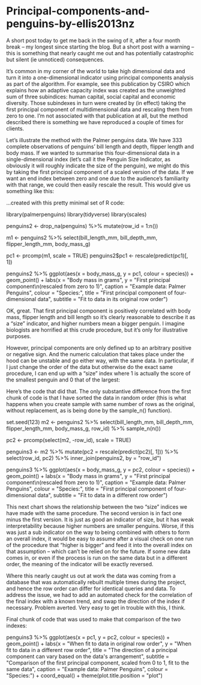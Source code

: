 # Principal-components-and-penguins-by-ellis2013nz

A short post today to get me back in the swing of it, after a four month break – my longest since starting the blog. But a short post with a warning – this is something that nearly caught me out and has potentially catastrophic but silent (ie unnoticed) consequences.

It’s common in my corner of the world to take high dimensional data and turn it into a one-dimensional indicator using principal components analysis as part of the algorithm. For example, see this publication by CSIRO which explains how an adaptive capacity index was created as the unweighted sum of three subindices: human capital, social capital and economic diversity. Those subindexes in turn were created by (in effect) taking the first principal component of multidimensional data and rescaling them from zero to one. I’m not associated with that publication at all, but the method described there is something we have reproduced a couple of times for clients.

Let’s illustrate the method with the Palmer penguins data. We have 333 complete observations of penguins’ bill length and depth, flipper length and body mass. If we wanted to summarise this four-dimensional data in a single-dimensional index (let’s call it the Penguin Size Indicator, as obviously it will roughly indicate the size of the penguin), we might do this by taking the first principal component of a scaled version of the data. If we want an end index between zero and one due to the audience’s familiarity with that range, we could then easily rescale the result. This would give us something like this:

…created with this pretty minimal set of R code:

library(palmerpenguins)
library(tidyverse)
library(scales)

penguins2 <- drop_na(penguins) %>%
  mutate(row_id = 1:n())

m1 <- penguins2 %>%
  select(bill_length_mm, bill_depth_mm, flipper_length_mm, body_mass_g) 

pc1 <- prcomp(m1, scale = TRUE)
penguins2$pc1 <- rescale(predict(pc1)[, 1])

penguins2 %>%
  ggplot(aes(x = body_mass_g, y = pc1, colour = species)) +
  geom_point() +
  labs(x = "Body mass in grams",
       y = "First principal component\n(rescaled from zero to 1)",
       caption = "Example data: Palmer Penguins",
       colour = "Species:",
       title = "First principal component of four-dimensional data",
       subtitle = "Fit to data in its original row order")

OK, great. That first principal component is positively correlated with body mass, flipper length and bill length so it’s clearly reasonable to describe it as a “size” indicator, and higher numbers mean a bigger penguin. I imagine biologists are horrified at this crude procedure, but it’s only for illustrative purposes.

However, principal components are only defined up to an arbitrary positive or negative sign. And the numeric calculation that takes place under the hood can be unstable and go either way, with the same data. In particular, if I just change the order of the data but otherwise do the exact same procedure, I can end up with a “size” index where 1 is actually the score of the smallest penguin and 0 that of the largest:

Here’s the code that did that. The only substantive difference from the first chunk of code is that I have sorted the data in random order (this is what happens when you create sample with same number of rows as the original, without replacement, as is being done by the sample_n() function).

set.seed(123)
m2 <- penguins2 %>%
  select(bill_length_mm, bill_depth_mm, flipper_length_mm, body_mass_g, row_id) %>%
  sample_n(n())

pc2 <- prcomp(select(m2, -row_id), scale = TRUE)

penguins3 <- m2 %>%
  mutate(pc2 = rescale(predict(pc2)[, 1])) %>%
  select(row_id, pc2) %>%
  inner_join(penguins2, by = "row_id") 

penguins3 %>%
  ggplot(aes(x = body_mass_g, y = pc2, colour = species)) +
  geom_point() +
  labs(x = "Body mass in grams",
       y = "First principal component\n(rescaled from zero to 1)",
       caption = "Example data: Palmer Penguins",
       colour = "Species:",
       title = "First principal component of four-dimensional data",
       subtitle = "Fit to data in a different row order")

This next chart shows the relationship between the two “size” indices we have made with the same procedure. The second version is in fact one minus the first version. It is just as good an indicator of size, but it has weak interpretability because higher numbers are smaller penguins. Worse, if this was just a sub indicator on the way to being combined with others to form an overall index, it would be easy to assume after a visual check on one run of the procedure that “higher is bigger” and feed it into the overall index on that assumption – which can’t be relied on for the future. If some new data comes in, or even if the process is run on the same data but in a different order, the meaning of the indicator will be exactly reversed.

Where this nearly caught us out at work the data was coming from a database that was automatically rebuilt multiple times during the project, and hence the row order can differ for identical queries and data. To address the issue, we had to add an automated check for the correlation of the final index with a known trend, and swap the direction of the index if necessary. Problem averted. Very easy to get in trouble with this, I think.

Final chunk of code that was used to make that comparison of the two indexes:

penguins3 %>%
  ggplot(aes(x = pc1, y = pc2, colour = species)) +
  geom_point() +
  labs(x = "When fit to data in original row order",
       y = "When fit to data in a different row order",
       title = "The direction of a principal component can vary based on the data's arrangement",
       subtitle = "Comparison of the first principal component, scaled from 0 to 1, fit to the same data",
       caption = "Example data: Palmer Penguins",
       colour = "Species:") +
  coord_equal() +
  theme(plot.title.position = "plot")
